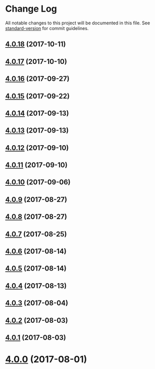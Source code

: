 # Change Log

All notable changes to this project will be documented in this file. See [standard-version](https://github.com/conventional-changelog/standard-version) for commit guidelines.

<a name="4.0.18"></a>
## [4.0.18](https://github.com/zerkalica/reactive-di/compare/v4.0.17...v4.0.18) (2017-10-11)



<a name="4.0.17"></a>
## [4.0.17](https://github.com/zerkalica/reactive-di/compare/v4.0.16...v4.0.17) (2017-10-10)



<a name="4.0.16"></a>
## [4.0.16](https://github.com/zerkalica/reactive-di/compare/v4.0.15...v4.0.16) (2017-09-27)



<a name="4.0.15"></a>
## [4.0.15](https://github.com/zerkalica/reactive-di/compare/v4.0.14...v4.0.15) (2017-09-22)



<a name="4.0.14"></a>
## [4.0.14](https://github.com/zerkalica/reactive-di/compare/v4.0.13...v4.0.14) (2017-09-13)



<a name="4.0.13"></a>
## [4.0.13](https://github.com/zerkalica/reactive-di/compare/v4.0.12...v4.0.13) (2017-09-13)



<a name="4.0.12"></a>
## [4.0.12](https://github.com/zerkalica/reactive-di/compare/v4.0.11...v4.0.12) (2017-09-10)



<a name="4.0.11"></a>
## [4.0.11](https://github.com/zerkalica/reactive-di/compare/v4.0.10...v4.0.11) (2017-09-10)



<a name="4.0.10"></a>
## [4.0.10](https://github.com/zerkalica/reactive-di/compare/v4.0.9...v4.0.10) (2017-09-06)



<a name="4.0.9"></a>
## [4.0.9](https://github.com/zerkalica/reactive-di/compare/v4.0.8...v4.0.9) (2017-08-27)



<a name="4.0.8"></a>
## [4.0.8](https://github.com/zerkalica/reactive-di/compare/v4.0.7...v4.0.8) (2017-08-27)



<a name="4.0.7"></a>
## [4.0.7](https://github.com/zerkalica/reactive-di/compare/v4.0.6...v4.0.7) (2017-08-25)



<a name="4.0.6"></a>
## [4.0.6](https://github.com/zerkalica/reactive-di/compare/v4.0.5...v4.0.6) (2017-08-14)



<a name="4.0.5"></a>
## [4.0.5](https://github.com/zerkalica/reactive-di/compare/v4.0.4...v4.0.5) (2017-08-14)



<a name="4.0.4"></a>
## [4.0.4](https://github.com/zerkalica/reactive-di/compare/v4.0.3...v4.0.4) (2017-08-13)



<a name="4.0.3"></a>
## [4.0.3](https://github.com/zerkalica/reactive-di/compare/v4.0.2...v4.0.3) (2017-08-04)



<a name="4.0.2"></a>
## [4.0.2](https://github.com/zerkalica/reactive-di/compare/v4.0.1...v4.0.2) (2017-08-03)



<a name="4.0.1"></a>
## [4.0.1](https://github.com/zerkalica/reactive-di/compare/v4.0.0...v4.0.1) (2017-08-03)



<a name="4.0.0"></a>
# [4.0.0](https://github.com/zerkalica/reactive-di/compare/v3.2.0...v4.0.0) (2017-08-01)
